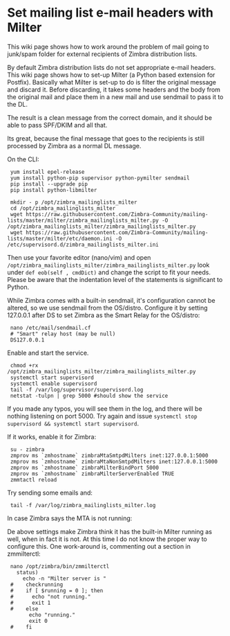 # Set mailing list e-mail headers with Milter
This wiki page shows how to work around the problem of mail going to junk/spam folder for external recipients of Zimbra distribution lists.

By default Zimbra distribution lists do not set appropriate e-mail headers. This wiki page shows how to set-up Milter (a Python based extension for Postfix). Basically what Milter is set-up to do is filter the original message and discard it. Before discarding, it takes some headers and the body from the original mail and place them in a new mail and use sendmail to pass it to the DL.

The result is a clean message from the correct domain, and it should be able to pass SPF/DKIM and all that.
 
Its great, because the final message that goes to the recipients is still processed by Zimbra as a normal DL message.

On the CLI:

     yum install epel-release
     yum install python-pip supervisor python-pymilter sendmail
     pip install --upgrade pip     
     pip install python-libmilter

     mkdir - p /opt/zimbra_mailinglists_milter
     cd /opt/zimbra_mailinglists_milter
     wget https://raw.githubusercontent.com/Zimbra-Community/mailing-lists/master/milter/zimbra_mailinglists_milter.py -O /opt/zimbra_mailinglists_milter/zimbra_mailinglists_milter.py
     wget https://raw.githubusercontent.com/Zimbra-Community/mailing-lists/master/milter/etc/daemon.ini -O /etc/supervisord.d/zimbra_mailinglists_milter.ini

Then use your favorite editor (nano/vim) and open `/opt/zimbra_mailinglists_milter/zimbra_mailinglists_milter.py` look under `def eob(self , cmdDict)` and change the script to fit your needs. Please be aware that the indentation level of the statements is significant to Python.

While Zimbra comes with a built-in sendmail, it's configuration cannot be altered, so we use sendmail from the OS/distro. Configure it by setting 127.0.0.1 after DS to set Zimbra as the Smart Relay for the OS/distro:

     nano /etc/mail/sendmail.cf
     # "Smart" relay host (may be null)
     DS127.0.0.1

Enable and start the service.

     chmod +rx /opt/zimbra_mailinglists_milter/zimbra_mailinglists_milter.py
     systemctl start supervisord 
     systemctl enable supervisord
     tail -f /var/log/supervisor/supervisord.log
     netstat -tulpn | grep 5000 #should show the service

If you made any typos, you will see them in the log, and there will be nothing listening on port 5000. Try again and issue `systemctl stop supervisord && systemctl start supervisord`.

If it works, enable it for Zimbra:

     su - zimbra
     zmprov ms `zmhostname` zimbraMtaSmtpdMilters inet:127.0.0.1:5000
     zmprov ms `zmhostname` zimbraMtaNonSmtpdMilters inet:127.0.0.1:5000
     zmprov ms `zmhostname` zimbraMilterBindPort 5000
     zmprov ms `zmhostname` zimbraMilterServerEnabled TRUE
     zmmtactl reload

Try sending some emails and:

     tail -f /var/log/zimbra_mailinglists_milter.log

In case Zimbra says the MTA is not running:

De above settings make Zimbra think it has the built-in Milter running as well, when in fact it is not. 
At this time I do not know the proper way to configure this. One work-around is, commenting out a section in zmmilterctl:

     nano /opt/zimbra/bin/zmmilterctl
       status)
         echo -n "Milter server is "
     #    checkrunning
     #    if [ $running = 0 ]; then
     #      echo "not running."
     #      exit 1
     #    else
           echo "running."
           exit 0
     #    fi
